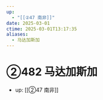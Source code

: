 ```yaml
---
up:
  - "[[②47 南非]]"
date: 2025-03-01
ctime: 2025-03-01T13:17:35
aliases:
  - 马达加斯加
---
```


# ②482 马达加斯加

- up: [[②47 南非]]
